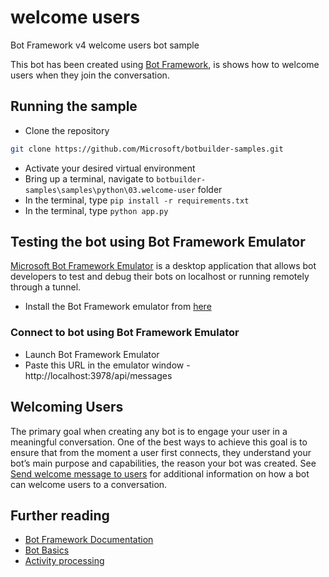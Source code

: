 # welcome users


Bot Framework v4 welcome users bot sample

This bot has been created using [Bot Framework](https://dev.botframework.com), is shows how to welcome users when they join the conversation.

## Running the sample
- Clone the repository
```bash
git clone https://github.com/Microsoft/botbuilder-samples.git
```
- Activate your desired virtual environment
- Bring up a terminal, navigate to `botbuilder-samples\samples\python\03.welcome-user` folder
- In the terminal, type `pip install -r requirements.txt`
- In the terminal, type `python app.py`

## Testing the bot using Bot Framework Emulator
[Microsoft Bot Framework Emulator](https://github.com/microsoft/botframework-emulator) is a desktop application that allows bot developers to test and debug their bots on localhost or running remotely through a tunnel.

- Install the Bot Framework emulator from [here](https://github.com/Microsoft/BotFramework-Emulator/releases)

### Connect to bot using Bot Framework Emulator
- Launch Bot Framework Emulator
- Paste this URL in the emulator window - http://localhost:3978/api/messages


## Welcoming Users

The primary goal when creating any bot is to engage your user in a meaningful conversation. One of the best ways to achieve this goal is to ensure that from the moment a user first connects, they understand your bot’s main purpose and capabilities, the reason your bot was created. See [Send welcome message to users](https://aka.ms/botframework-welcome-instructions) for additional information on how a bot can welcome users to a conversation.

## Further reading

- [Bot Framework Documentation](https://docs.botframework.com)
- [Bot Basics](https://docs.microsoft.com/azure/bot-service/bot-builder-basics?view=azure-bot-service-4.0)
- [Activity processing](https://docs.microsoft.com/en-us/azure/bot-service/bot-builder-concept-activity-processing?view=azure-bot-service-4.0)
